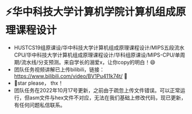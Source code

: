 # ⚡华中科技大学计算机学院计算机组成原理课程设计
+ HUSTCS19组原课设/华中科技大学计算机组成原理课程设计/MIPS五段流水CPU/华中科技大学计算机组成原理课程设计/华科组原课设/MIPS-CPU/单周期/流水线/分支预测。来自学长的溺爱x，让你copy的明白！😄
+ 团队任务视频讲解已上传bilibili，链接：https://www.bilibili.com/video/BV1Pu411k74t/  🤗
+ 🚀star please， thx！
+ 团队任务在2022年10月17号更新，之前由于疏忽上传文件错误。可以正常运行，但asm文件与hex文件不对应，无法在我们基础上修改代码，现已更新，有任何问题私信联系。

